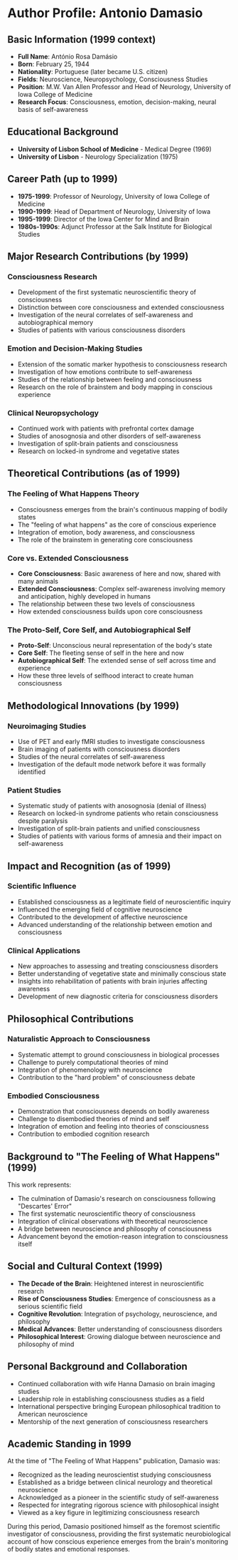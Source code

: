 # Author Profile: Antonio Damasio

## Basic Information (1999 context)
- **Full Name**: António Rosa Damásio
- **Born**: February 25, 1944
- **Nationality**: Portuguese (later became U.S. citizen)
- **Fields**: Neuroscience, Neuropsychology, Consciousness Studies
- **Position**: M.W. Van Allen Professor and Head of Neurology, University of Iowa College of Medicine
- **Research Focus**: Consciousness, emotion, decision-making, neural basis of self-awareness

## Educational Background
- **University of Lisbon School of Medicine** - Medical Degree (1969)
- **University of Lisbon** - Neurology Specialization (1975)

## Career Path (up to 1999)
- **1975-1999**: Professor of Neurology, University of Iowa College of Medicine
- **1990-1999**: Head of Department of Neurology, University of Iowa
- **1995-1999**: Director of the Iowa Center for Mind and Brain
- **1980s-1990s**: Adjunct Professor at the Salk Institute for Biological Studies

## Major Research Contributions (by 1999)

### Consciousness Research
- Development of the first systematic neuroscientific theory of consciousness
- Distinction between core consciousness and extended consciousness
- Investigation of the neural correlates of self-awareness and autobiographical memory
- Studies of patients with various consciousness disorders

### Emotion and Decision-Making Studies
- Extension of the somatic marker hypothesis to consciousness research
- Investigation of how emotions contribute to self-awareness
- Studies of the relationship between feeling and consciousness
- Research on the role of brainstem and body mapping in conscious experience

### Clinical Neuropsychology
- Continued work with patients with prefrontal cortex damage
- Studies of anosognosia and other disorders of self-awareness
- Investigation of split-brain patients and consciousness
- Research on locked-in syndrome and vegetative states

## Theoretical Contributions (as of 1999)

### The Feeling of What Happens Theory
- Consciousness emerges from the brain's continuous mapping of bodily states
- The "feeling of what happens" as the core of conscious experience
- Integration of emotion, body awareness, and consciousness
- The role of the brainstem in generating core consciousness

### Core vs. Extended Consciousness
- **Core Consciousness**: Basic awareness of here and now, shared with many animals
- **Extended Consciousness**: Complex self-awareness involving memory and anticipation, highly developed in humans
- The relationship between these two levels of consciousness
- How extended consciousness builds upon core consciousness

### The Proto-Self, Core Self, and Autobiographical Self
- **Proto-Self**: Unconscious neural representation of the body's state
- **Core Self**: The fleeting sense of self in the here and now
- **Autobiographical Self**: The extended sense of self across time and experience
- How these three levels of selfhood interact to create human consciousness

## Methodological Innovations (by 1999)

### Neuroimaging Studies
- Use of PET and early fMRI studies to investigate consciousness
- Brain imaging of patients with consciousness disorders
- Studies of the neural correlates of self-awareness
- Investigation of the default mode network before it was formally identified

### Patient Studies
- Systematic study of patients with anosognosia (denial of illness)
- Research on locked-in syndrome patients who retain consciousness despite paralysis
- Investigation of split-brain patients and unified consciousness
- Studies of patients with various forms of amnesia and their impact on self-awareness

## Impact and Recognition (as of 1999)

### Scientific Influence
- Established consciousness as a legitimate field of neuroscientific inquiry
- Influenced the emerging field of cognitive neuroscience
- Contributed to the development of affective neuroscience
- Advanced understanding of the relationship between emotion and consciousness

### Clinical Applications
- New approaches to assessing and treating consciousness disorders
- Better understanding of vegetative state and minimally conscious state
- Insights into rehabilitation of patients with brain injuries affecting awareness
- Development of new diagnostic criteria for consciousness disorders

## Philosophical Contributions

### Naturalistic Approach to Consciousness
- Systematic attempt to ground consciousness in biological processes
- Challenge to purely computational theories of mind
- Integration of phenomenology with neuroscience
- Contribution to the "hard problem" of consciousness debate

### Embodied Consciousness
- Demonstration that consciousness depends on bodily awareness
- Challenge to disembodied theories of mind and self
- Integration of emotion and feeling into theories of consciousness
- Contribution to embodied cognition research

## Background to "The Feeling of What Happens" (1999)
This work represents:
- The culmination of Damasio's research on consciousness following "Descartes' Error"
- The first systematic neuroscientific theory of consciousness
- Integration of clinical observations with theoretical neuroscience
- A bridge between neuroscience and philosophy of consciousness
- Advancement beyond the emotion-reason integration to consciousness itself

## Social and Cultural Context (1999)
- **The Decade of the Brain**: Heightened interest in neuroscientific research
- **Rise of Consciousness Studies**: Emergence of consciousness as a serious scientific field
- **Cognitive Revolution**: Integration of psychology, neuroscience, and philosophy
- **Medical Advances**: Better understanding of consciousness disorders
- **Philosophical Interest**: Growing dialogue between neuroscience and philosophy of mind

## Personal Background and Collaboration
- Continued collaboration with wife Hanna Damasio on brain imaging studies
- Leadership role in establishing consciousness studies as a field
- International perspective bringing European philosophical tradition to American neuroscience
- Mentorship of the next generation of consciousness researchers

## Academic Standing in 1999
At the time of "The Feeling of What Happens" publication, Damasio was:
- Recognized as the leading neuroscientist studying consciousness
- Established as a bridge between clinical neurology and theoretical neuroscience
- Acknowledged as a pioneer in the scientific study of self-awareness
- Respected for integrating rigorous science with philosophical insight
- Viewed as a key figure in legitimizing consciousness research

During this period, Damasio positioned himself as the foremost scientific investigator of consciousness, providing the first systematic neurobiological account of how conscious experience emerges from the brain's monitoring of bodily states and emotional responses.